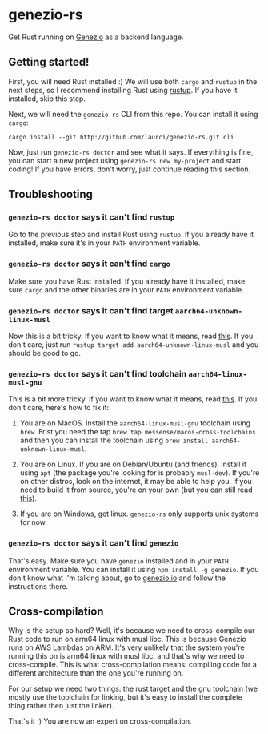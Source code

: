 # genezio-rs

Get Rust running on [Genezio](https://genez.io) as a backend language.

## Getting started!

First, you will need Rust installed :) We will use both `cargo` and `rustup` in the next steps, so I recommend installing Rust using [rustup](https://rustup.rs/). If you have it installed, skip this step.

Next, we will need the `genezio-rs` CLI from this repo. You can install it using `cargo`:
```
cargo install --git http://github.com/laurci/genezio-rs.git cli
```

Now, just run `genezio-rs doctor` and see what it says. If everything is fine, you can start a new project using `genezio-rs new my-project` and start coding! If you have errors, don't worry, just continue reading this section.

## Troubleshooting

### `genezio-rs doctor` says it can't find `rustup`

Go to the previous step and install Rust using `rustup`. If you already have it installed, make sure it's in your `PATH` environment variable.

### `genezio-rs doctor` says it can't find `cargo`

Make sure you have Rust installed. If you already have it installed, make sure `cargo` and the other binaries are in your `PATH` environment variable.

### `genezio-rs doctor` says it can't find target `aarch64-unknown-linux-musl`

Now this is a bit tricky. If you want to know what it means, read [this](#cross-compilation). If you don't care, just run `rustup target add aarch64-unknown-linux-musl` and you should be good to go.

### `genezio-rs doctor` says it can't find toolchain `aarch64-linux-musl-gnu`

This is a bit more tricky. If you want to know what it means, read [this](#cross-compilation). If you don't care, here's how to fix it:

1. You are on MacOS. Install the `aarch64-linux-musl-gnu` toolchain using `brew`. Frist you need the tap `brew tap messense/macos-cross-toolchains` and then you can install the toolchain using `brew install aarch64-unknown-linux-musl`.

2. You are on Linux. If you are on Debian/Ubuntu (and friends), install it using `apt` (the package you're looking for is probably `musl-dev`). If you're on other distros, look on the internet, it may be able to help you. If you need to build it from source, you're on your own (but you can still read [this](#cross-compilation)).

3. If you are on Windows, get linux. `genezio-rs` only supports unix systems for now.


### `genezio-rs doctor` says it can't find `genezio`

That's easy. Make sure you have `genezio` installed and in your `PATH` environment variable. You can install it using `npm install -g genezio`. If you don't know what I'm talking about, go to [genezio.io](https://genezio.io) and follow the instructions there.

## Cross-compilation

Why is the setup so hard? Well, it's because we need to cross-compile our Rust code to run on arm64 linux with musl libc. This is because Genezio runs on AWS Lambdas on ARM. It's very unlikely that the system you're running this on is arm64 linux with musl libc, and that's why we need to cross-compile. This is what cross-compilation means: compiling code for a different architecture than the one you're running on.

For our setup we need two things: the rust target and the gnu toolchain (we mostly use the toolchain for linking, but it's easy to install the complete thing rather then just the linker).

That's it :) You are now an expert on cross-compilation.
